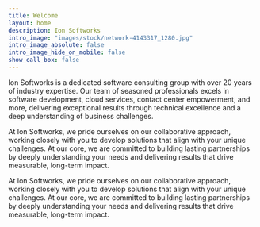 ```yaml
---
title: Welcome
layout: home
description: Ion Softworks
intro_image: "images/stock/network-4143317_1280.jpg"
intro_image_absolute: false
intro_image_hide_on_mobile: false
show_call_box: false
---
```


Ion Softworks is a dedicated software consulting group with over 20 years of industry expertise. Our team of seasoned professionals excels in software development, cloud services, contact center empowerment, and more, delivering exceptional results through technical excellence and a deep understanding of business challenges.

At Ion Softworks, we pride ourselves on our collaborative approach, working closely with you to develop solutions that align with your unique challenges. At our core, we are committed to building lasting partnerships by deeply understanding your needs and delivering results that drive measurable, long-term impact.

At Ion Softworks, we pride ourselves on our collaborative approach, working closely with you to develop solutions that align with your unique challenges. At our core, we are committed to building lasting partnerships by deeply understanding your needs and delivering results that drive measurable, long-term impact.
